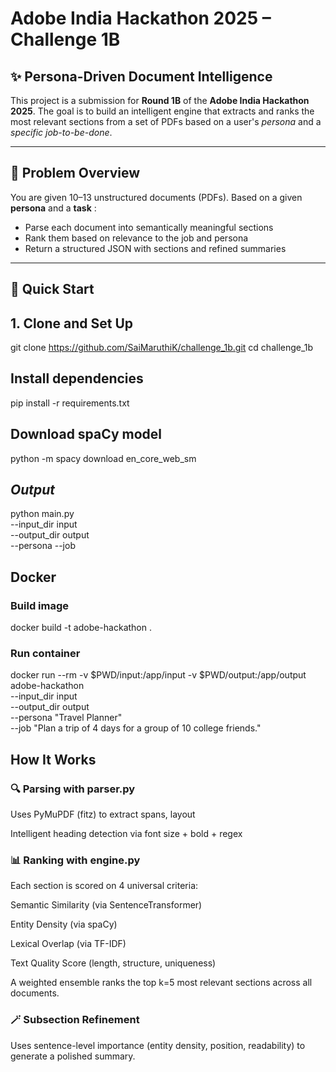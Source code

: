 # Adobe India Hackathon 2025 – Challenge 1B  
## ✨ Persona-Driven Document Intelligence

This project is a submission for **Round 1B** of the **Adobe India Hackathon 2025**. The goal is to build an intelligent engine that extracts and ranks the most relevant sections from a set of PDFs based on a user's *persona* and a *specific job-to-be-done*.

---

## 🧠 Problem Overview

You are given 10–13 unstructured documents (PDFs). Based on a given **persona** and a **task** :

- Parse each document into semantically meaningful sections
- Rank them based on relevance to the job and persona
- Return a structured JSON with sections and refined summaries


---

## 🚀 Quick Start

## 1. Clone and Set Up


git clone https://github.com/SaiMaruthiK/challenge_1b.git
cd challenge_1b

## Install dependencies
pip install -r requirements.txt

## Download spaCy model
python -m spacy download en_core_web_sm

## *Output*
python main.py \
  --input_dir input \
  --output_dir output \
  --persona 
  --job


## Docker
### Build image
docker build -t adobe-hackathon .

### Run container
docker run --rm -v $PWD/input:/app/input -v $PWD/output:/app/output adobe-hackathon \
  --input_dir input \
  --output_dir output \
  --persona "Travel Planner" \
  --job "Plan a trip of 4 days for a group of 10 college friends."


## How It Works
### 🔍 Parsing with parser.py
Uses PyMuPDF (fitz) to extract spans, layout

Intelligent heading detection via font size + bold + regex


### 📊 Ranking with engine.py
Each section is scored on 4 universal criteria:

Semantic Similarity (via SentenceTransformer)

Entity Density (via spaCy)

Lexical Overlap (via TF-IDF)

Text Quality Score (length, structure, uniqueness)

A weighted ensemble ranks the top k=5 most relevant sections across all documents.

### 🪄 Subsection Refinement
Uses sentence-level importance (entity density, position, readability) to generate a polished summary.

